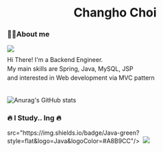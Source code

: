 

<div align="left">
<h1 style="text-align:center">Changho Choi</h1>
<h3> 💁‍♂️About me</h3>
<p><a href="https://www.notion.so/Back-end-Develop-9d19eade0d6a4879a5c4dab0d840a29b" target="_blank"><img src="https://img.shields.io/badge/Notion-%23000000.svg?style=for-the-badge&logo=notion&logoColor=white"/></a></p>
</div>

<div align ="left">
<p style="line-height:50%"> Hi There! I'm a Backend Engineer.</p>
<p style="line-height:50%"> My main skills are Spring, Java, MySQL, JSP </p>
<p style="line-height:50%"> and interested in Web development via MVC pattern </p>


#
![Anurag's GitHub stats](https://github-readme-stats.vercel.app/api?username=Changho0514&show_icons=true&theme=tokyonight)


<h3>🔥 I Study.. Ing 🔥</h3>
src="https://img.shields.io/badge/Java-green?style=flat&logo=Java&logoColor=#A8B9CC"/>&nbsp;&nbsp;<img src="https://img.shields.io/badge/MySQL-f1d8d9?style=flat&logo=MySQL&logoColor=4479A1"/>&nbsp;&nbsp;</p>


</div>

